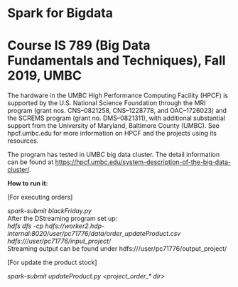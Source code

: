 # Spark for Bigdata  
# Course IS 789 (Big Data Fundamentals and Techniques), Fall 2019, UMBC   


The hardware in the UMBC High Performance Computing Facility (HPCF) is supported by the U.S. National Science Foundation through the MRI program (grant nos. CNS–0821258, CNS–1228778, and OAC–1726023) and the SCREMS program (grant no. DMS–0821311), with additional substantial support from the University of Maryland, Baltimore County (UMBC). See hpcf.umbc.edu for more information on HPCF and the projects using its resources.  

The program has tested in UMBC big data cluster. The detail information can be found at https://hpcf.umbc.edu/system-description-of-the-big-data-cluster/.  


**How to run it:**  

[For executing orders]  

*spark-submit blackFriday.py*   
After the DStreaming program set up:   
*hdfs dfs -cp hdfs://worker2.hdp-internal:8020/user/pc71776/data/order_updateProduct.csv hdfs:///user/pc71776/input_project/*  
Streaming output can be found under hdfs:///user/pc71776/output_project/  
  
[For update the product stock]  
  
*spark-submit updateProduct.py \<project_order_\* dir>*  
